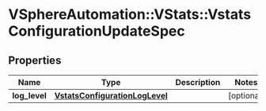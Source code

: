 # VSphereAutomation::VStats::VstatsConfigurationUpdateSpec

## Properties
Name | Type | Description | Notes
------------ | ------------- | ------------- | -------------
**log_level** | [**VstatsConfigurationLogLevel**](VstatsConfigurationLogLevel.md) |  | [optional] 


